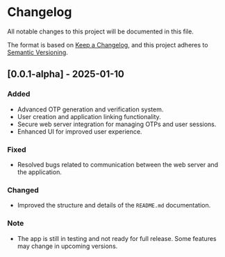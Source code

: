 # Changelog

All notable changes to this project will be documented in this file.

The format is based on [Keep a Changelog](https://keepachangelog.com/), 
and this project adheres to [Semantic Versioning](https://semver.org/).

## [0.0.1-alpha] - 2025-01-10
### Added
- Advanced OTP generation and verification system.
- User creation and application linking functionality.
- Secure web server integration for managing OTPs and user sessions.
- Enhanced UI for improved user experience.

### Fixed
- Resolved bugs related to communication between the web server and the application.

### Changed
- Improved the structure and details of the `README.md` documentation.

### Note
- The app is still in testing and not ready for full release. Some features may change in upcoming versions.
